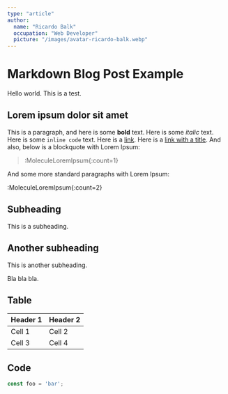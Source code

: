 ```yaml
---
type: "article"
author:
  name: "Ricardo Balk"
  occupation: "Web Developer"
  picture: "/images/avatar-ricardo-balk.webp"
---
```


# Markdown Blog Post Example

Hello world. This is a test.

## Lorem ipsum dolor sit amet

This is a paragraph, and here is some **bold** text. Here is some *italic* text. Here is some `inline code` text. Here is a [link](https://www.example.com). Here is a [link with a title](https://www.example.com "Example"). And also, below is a blockquote with Lorem Ipsum:

> :MoleculeLoremIpsum{:count=1}

And some more standard paragraphs with Lorem Ipsum:

:MoleculeLoremIpsum{:count=2}

## Subheading

This is a subheading.

## Another subheading

This is another subheading.

Bla bla bla.

## Table

| Header 1 | Header 2 |
| -------- | -------- |
| Cell 1   | Cell 2   |
| Cell 3   | Cell 4   |

## Code

```javascript
const foo = 'bar';
```